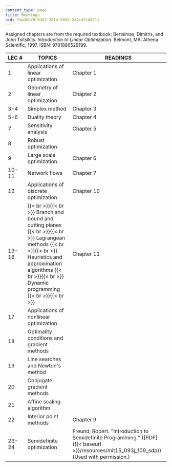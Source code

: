 ```yaml
---
content_type: page
title: Readings
uid: faa3bb78-91b7-2614-585d-2a7ca7cd8711
---
```


Assigned chapters are from the required textbook: Bertsimas, Dimitris, and John Tsitsiklis. _Introduction to Linear Optimization_. Belmont, MA: Athena Scientific, 1997. ISBN: 9781886529199.

| LEC # | TOPICS | READINGS |
| --- | --- | --- |
| 1 | Applications of linear optimization | Chapter 1 |
| 2 | Geometry of linear optimization | Chapter 2 |
| 3-4 | Simplex method | Chapter 3 |
| 5-6 | Duality theory | Chapter 4 |
| 7 | Sensitivity analysis | Chapter 5 |
| 8 | Robust optimization | &nbsp; |
| 9 | Large scale optimization | Chapter 6 |
| 10-11 | Network flows | Chapter 7 |
| 12 | Applications of discrete optimization | Chapter 10 |
| 13-16 |  {{< br >}}{{< br >}} Branch and bound and cutting planes {{< br >}}{{< br >}} Lagrangean methods {{< br >}}{{< br >}} Heuristics and approximation algorithms {{< br >}}{{< br >}} Dynamic programming {{< br >}}{{< br >}}  | Chapter 11 |
| 17 | Applications of nonlinear optimization | &nbsp; |
| 18 | Optimality conditions and gradient methods | &nbsp; |
| 19 | Line searches and Newton's method | &nbsp; |
| 20 | Conjugate gradient methods | &nbsp; |
| 21 | Affine scaling algorithm | &nbsp; |
| 22 | Interior point methods | Chapter 9 |
| 23-24 | Semidefinite optimization | Freund, Robert. "Introduction to Semidefinite Programming." ([PDF]({{< baseurl >}}/resources/mit15_093j_f09_sdp)) (Used with permission.)